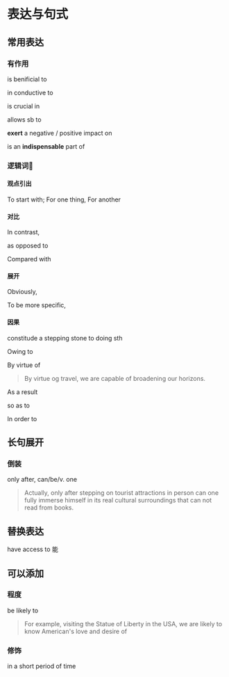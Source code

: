 # 表达与句式

## 常用表达

### 有作用

is benificial to

in conductive to

is crucial in 

allows sb to 

**exert** a negative / positive impact on

is an **indispensable** part of

### 逻辑词🌟

#### 观点引出

To start with; For one thing, For another

#### 对比

In contrast,

as opposed to

Compared with

#### 展开

Obviously,

To be more specific,

#### 因果

constitude a stepping stone to doing sth

Owing to

By virtue of

> By virtue og travel, we are capable of broadening our horizons.

As a result

so as to

In order to



## 长句展开

### 倒装

only after, can/be/v. one

> Actually, only after stepping on tourist attractions in person can one fully immerse himself in its real cultural surroundings that can not read from books.





## 替换表达

have access to 能



## 可以添加

### 程度

be likely to

> For example, visiting the Statue of Liberty in the USA, we are likely to know American's love and desire of 

### 修饰

in a short period of time




